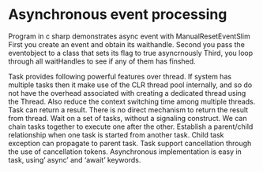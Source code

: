 # Asynchronous event processing
Program in c sharp demonstrates async event with ManualResetEventSlim
First you create an event and obtain its waithandle.
Second you pass the eventobject to a class that sets its flag to true asyncrnously
Third, you loop through all waitHandles to see if any of them has finshed.

Task provides following powerful features over thread.
If system has multiple tasks then it make use of the CLR thread pool internally, and so do not have the overhead associated with creating a dedicated thread using the Thread. Also reduce the context switching time among multiple threads.
Task can return a result. There is no direct mechanism to return the result from thread.
Wait on a set of tasks, without a signaling construct.
We can chain tasks together to execute one after the other.
Establish a parent/child relationship when one task is started from another task.
Child task exception can propagate to parent task.
Task support cancellation through the use of cancellation tokens.
Asynchronous implementation is easy in task, using’ async’ and ‘await’ keywords.
